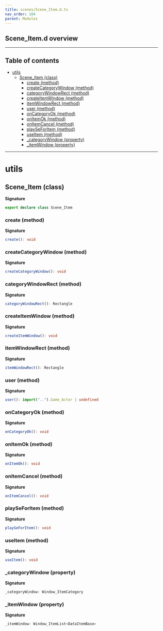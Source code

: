 ```yaml
---
title: scenes/Scene_Item.d.ts
nav_order: 104
parent: Modules
---
```


## Scene_Item.d overview

---

<h2 class="text-delta">Table of contents</h2>

- [utils](#utils)
  - [Scene_Item (class)](#scene_item-class)
    - [create (method)](#create-method)
    - [createCategoryWindow (method)](#createcategorywindow-method)
    - [categoryWindowRect (method)](#categorywindowrect-method)
    - [createItemWindow (method)](#createitemwindow-method)
    - [itemWindowRect (method)](#itemwindowrect-method)
    - [user (method)](#user-method)
    - [onCategoryOk (method)](#oncategoryok-method)
    - [onItemOk (method)](#onitemok-method)
    - [onItemCancel (method)](#onitemcancel-method)
    - [playSeForItem (method)](#playseforitem-method)
    - [useItem (method)](#useitem-method)
    - [\_categoryWindow (property)](#_categorywindow-property)
    - [\_itemWindow (property)](#_itemwindow-property)

---

# utils

## Scene_Item (class)

**Signature**

```ts
export declare class Scene_Item
```

### create (method)

**Signature**

```ts
create(): void
```

### createCategoryWindow (method)

**Signature**

```ts
createCategoryWindow(): void
```

### categoryWindowRect (method)

**Signature**

```ts
categoryWindowRect(): Rectangle
```

### createItemWindow (method)

**Signature**

```ts
createItemWindow(): void
```

### itemWindowRect (method)

**Signature**

```ts
itemWindowRect(): Rectangle
```

### user (method)

**Signature**

```ts
user(): import("..").Game_Actor | undefined
```

### onCategoryOk (method)

**Signature**

```ts
onCategoryOk(): void
```

### onItemOk (method)

**Signature**

```ts
onItemOk(): void
```

### onItemCancel (method)

**Signature**

```ts
onItemCancel(): void
```

### playSeForItem (method)

**Signature**

```ts
playSeForItem(): void
```

### useItem (method)

**Signature**

```ts
useItem(): void
```

### \_categoryWindow (property)

**Signature**

```ts
_categoryWindow: Window_ItemCategory
```

### \_itemWindow (property)

**Signature**

```ts
_itemWindow: Window_ItemList<DataItemBase>
```
